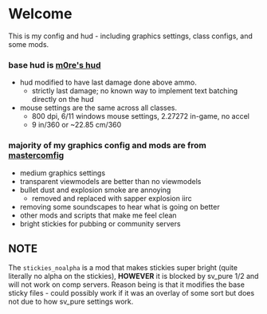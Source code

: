 # Welcome
This is my config and hud - including graphics settings, class configs, and some mods.   

### base hud is [m0re's hud](https://huds.tf/site/s-m0re-Hud)  
- hud modified to have last damage done above ammo. 
  - strictly last damage; no known way to implement text batching directly on the hud
- mouse settings are the same across all classes.   
  - 800 dpi, 6/11 windows mouse settings, 2.27272 in-game, no accel
  - 9 in/360 or ~22.85 cm/360

### majority of my graphics config and mods are from [mastercomfig](https://mastercomfig.com)  
- medium graphics settings
- transparent viewmodels are better than no viewmodels
- bullet dust and explosion smoke are annoying
  - removed and replaced with sapper explosion iirc
- removing some soundscapes to hear what is going on better
- other mods and scripts that make me feel clean
- bright stickies for pubbing or community servers

## **NOTE**  
The `stickies_noalpha` is a mod that makes stickies super bright (quite literally no alpha on the stickies), **HOWEVER** it is blocked by sv_pure 1/2 and will not work on comp servers. Reason being is that it modifies the base sticky files - could possibly work if it was an overlay of some sort but does not due to how sv_pure settings work.
